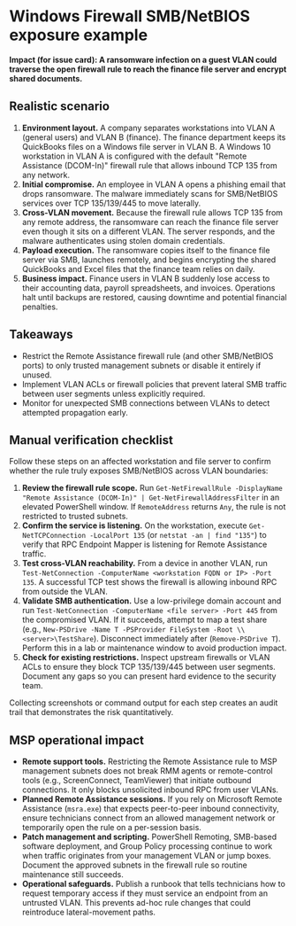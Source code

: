 # Windows Firewall SMB/NetBIOS exposure example

**Impact (for issue card): A ransomware infection on a guest VLAN could traverse the open firewall rule to reach the finance file server and encrypt shared documents.**

## Realistic scenario

1. **Environment layout.** A company separates workstations into VLAN A (general users) and VLAN B (finance). The finance department keeps its QuickBooks files on a Windows file server in VLAN B. A Windows 10 workstation in VLAN A is configured with the default "Remote Assistance (DCOM-In)" firewall rule that allows inbound TCP 135 from any network.
2. **Initial compromise.** An employee in VLAN A opens a phishing email that drops ransomware. The malware immediately scans for SMB/NetBIOS services over TCP 135/139/445 to move laterally.
3. **Cross-VLAN movement.** Because the firewall rule allows TCP 135 from any remote address, the ransomware can reach the finance file server even though it sits on a different VLAN. The server responds, and the malware authenticates using stolen domain credentials.
4. **Payload execution.** The ransomware copies itself to the finance file server via SMB, launches remotely, and begins encrypting the shared QuickBooks and Excel files that the finance team relies on daily.
5. **Business impact.** Finance users in VLAN B suddenly lose access to their accounting data, payroll spreadsheets, and invoices. Operations halt until backups are restored, causing downtime and potential financial penalties.

## Takeaways

- Restrict the Remote Assistance firewall rule (and other SMB/NetBIOS ports) to only trusted management subnets or disable it entirely if unused.
- Implement VLAN ACLs or firewall policies that prevent lateral SMB traffic between user segments unless explicitly required.
- Monitor for unexpected SMB connections between VLANs to detect attempted propagation early.

## Manual verification checklist

Follow these steps on an affected workstation and file server to confirm whether the rule truly exposes SMB/NetBIOS across VLAN boundaries:

1. **Review the firewall rule scope.** Run `Get-NetFirewallRule -DisplayName "Remote Assistance (DCOM-In)" | Get-NetFirewallAddressFilter` in an elevated PowerShell window. If `RemoteAddress` returns `Any`, the rule is not restricted to trusted subnets.
2. **Confirm the service is listening.** On the workstation, execute `Get-NetTCPConnection -LocalPort 135` (or `netstat -an | find "135"`) to verify that RPC Endpoint Mapper is listening for Remote Assistance traffic.
3. **Test cross-VLAN reachability.** From a device in another VLAN, run `Test-NetConnection -ComputerName <workstation FQDN or IP> -Port 135`. A successful TCP test shows the firewall is allowing inbound RPC from outside the VLAN.
4. **Validate SMB authentication.** Use a low-privilege domain account and run `Test-NetConnection -ComputerName <file server> -Port 445` from the compromised VLAN. If it succeeds, attempt to map a test share (e.g., `New-PSDrive -Name T -PSProvider FileSystem -Root \\<server>\TestShare`). Disconnect immediately after (`Remove-PSDrive T`). Perform this in a lab or maintenance window to avoid production impact.
5. **Check for existing restrictions.** Inspect upstream firewalls or VLAN ACLs to ensure they block TCP 135/139/445 between user segments. Document any gaps so you can present hard evidence to the security team.

Collecting screenshots or command output for each step creates an audit trail that demonstrates the risk quantitatively.

## MSP operational impact

- **Remote support tools.** Restricting the Remote Assistance rule to MSP management subnets does not break RMM agents or remote-control tools (e.g., ScreenConnect, TeamViewer) that initiate outbound connections. It only blocks unsolicited inbound RPC from user VLANs.
- **Planned Remote Assistance sessions.** If you rely on Microsoft Remote Assistance (`msra.exe`) that expects peer-to-peer inbound connectivity, ensure technicians connect from an allowed management network or temporarily open the rule on a per-session basis.
- **Patch management and scripting.** PowerShell Remoting, SMB-based software deployment, and Group Policy processing continue to work when traffic originates from your management VLAN or jump boxes. Document the approved subnets in the firewall rule so routine maintenance still succeeds.
- **Operational safeguards.** Publish a runbook that tells technicians how to request temporary access if they must service an endpoint from an untrusted VLAN. This prevents ad-hoc rule changes that could reintroduce lateral-movement paths.
